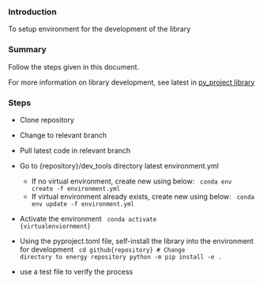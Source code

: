 ### Introduction

To setup environment for the development of the library

### Summary

Follow the steps given in this document.

For more information on library development, see latest in [py_project library](https://github.com/vamseeachanta/py_package/blob/master/README.md)

### Steps

- Clone repository
- Change to relevant branch
- Pull latest code in relevant branch
- Go to {repository}/dev_tools directory latest environment.yml
  - If no virtual environment, create new using below:
    <code>
    conda env create -f environment.yml
    </code>
  - If virtual environment already exists, create new using below:
    <code>
    conda env update -f environment.yml
    </code>

- Activate the environment
    <code>
    conda activate {virtualenviornment}
    </code>
- Using the pyproject.toml file, self-install the library into the environment for development
    <code>
    cd github\{repository} # Change directory to energy repository
    python -m pip install -e .
    </code>

- use a test file to verify the process
